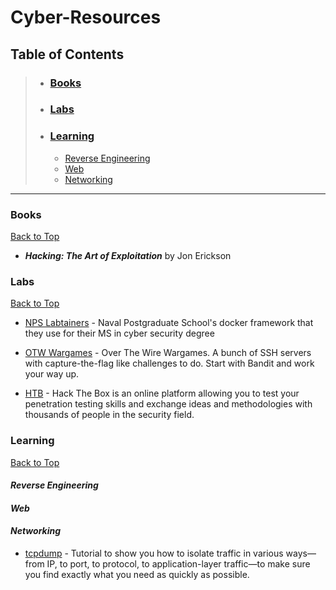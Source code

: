 # Cyber-Resources

<!-- Begin Table of Contents-->

## Table of Contents

> - ### [Books](#books)
> - ### [Labs](#labs)
> - ### [Learning](#learning)
> 	- [Reverse Engineering](#reverse-engineering)
> 	- [Web](#web)
>	- [Networking](#networking)

<!-- End Table of Contents-->

---

<!-- Begin List-->

### Books

[Back to Top](#)

- ***Hacking: The Art of Exploitation*** by Jon Erickson

### Labs

[Back to Top](#)

- [NPS Labtainers](https://nps.edu/web/c3o/labtainers) - Naval Postgraduate School's docker framework that they use for their MS in cyber security degree

- [OTW Wargames](https://overthewire.org/wargames/) - Over The Wire Wargames. A bunch of SSH servers with capture-the-flag like challenges to do. Start with Bandit and work your way up.

- [HTB](https://www.hackthebox.eu/) - Hack The Box is an online platform allowing you to test your penetration testing skills and exchange ideas and methodologies with thousands of people in the security field.

### Learning

[Back to Top](#)

#### *Reverse Engineering*

#### *Web*

#### *Networking*

- [tcpdump](https://danielmiessler.com/study/tcpdump/) - Tutorial to show you how to isolate traffic in various ways—from IP, to port, to protocol, to application-layer traffic—to make sure you find exactly what you need as quickly as possible.

<!-- End List-->
